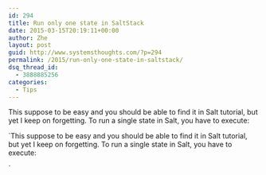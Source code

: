 ```yaml
---
id: 294
title: Run only one state in SaltStack
date: 2015-03-15T20:19:11+00:00
author: Zhe
layout: post
guid: http://www.systemsthoughts.com/?p=294
permalink: /2015/run-only-one-state-in-saltstack/
dsq_thread_id:
  - 3888885256
categories:
  - Tips
---
```

This suppose to be easy and you should be able to find it in Salt tutorial, but yet I keep on forgetting. To run a single state in Salt, you have to execute:
  
`This suppose to be easy and you should be able to find it in Salt tutorial, but yet I keep on forgetting. To run a single state in Salt, you have to execute:
  
`